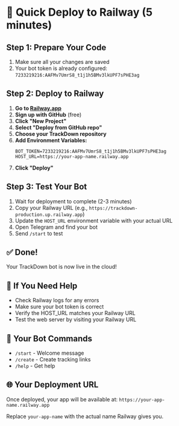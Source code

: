 # 🚀 Quick Deploy to Railway (5 minutes)

## Step 1: Prepare Your Code
1. Make sure all your changes are saved
2. Your bot token is already configured: `7233219216:AAFMv7UmrS8_t1j1h5BMv3lkUPF7sPHE3ag`

## Step 2: Deploy to Railway
1. **Go to [Railway.app](https://railway.app)**
2. **Sign up with GitHub** (free)
3. **Click "New Project"**
4. **Select "Deploy from GitHub repo"**
5. **Choose your TrackDown repository**
6. **Add Environment Variables:**
   ```
   BOT_TOKEN=7233219216:AAFMv7UmrS8_t1j1h5BMv3lkUPF7sPHE3ag
   HOST_URL=https://your-app-name.railway.app
   ```
7. **Click "Deploy"**

## Step 3: Test Your Bot
1. Wait for deployment to complete (2-3 minutes)
2. Copy your Railway URL (e.g., `https://trackdown-production.up.railway.app`)
3. Update the `HOST_URL` environment variable with your actual URL
4. Open Telegram and find your bot
5. Send `/start` to test

## ✅ Done!
Your TrackDown bot is now live in the cloud!

## 🔧 If You Need Help
- Check Railway logs for any errors
- Make sure your bot token is correct
- Verify the HOST_URL matches your Railway URL
- Test the web server by visiting your Railway URL

## 📱 Your Bot Commands
- `/start` - Welcome message
- `/create` - Create tracking links
- `/help` - Get help

## 🌐 Your Deployment URL
Once deployed, your app will be available at:
`https://your-app-name.railway.app`

Replace `your-app-name` with the actual name Railway gives you.

